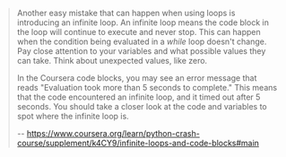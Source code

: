> Another easy mistake that can happen when using loops is introducing an infinite loop. An infinite loop means the code block in the loop will continue to execute and never stop. This can happen when the condition being evaluated in a _while_ loop doesn't change. Pay close attention to your variables and what possible values they can take. Think about unexpected values, like zero.
> 
> In the Coursera code blocks, you may see an error message that reads "Evaluation took more than 5 seconds to complete." This means that the code encountered an infinite loop, and it timed out after 5 seconds. You should take a closer look at the code and variables to spot where the infinite loop is.
>
> -- https://www.coursera.org/learn/python-crash-course/supplement/k4CY9/infinite-loops-and-code-blocks#main
